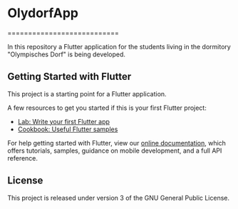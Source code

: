 # OlydorfApp
===========================

In this repository a Flutter application for the students living in the dormitory "Olympisches Dorf" is being developed.

## Getting Started with Flutter

This project is a starting point for a Flutter application.

A few resources to get you started if this is your first Flutter project:

- [Lab: Write your first Flutter app](https://flutter.dev/docs/get-started/codelab)
- [Cookbook: Useful Flutter samples](https://flutter.dev/docs/cookbook)

For help getting started with Flutter, view our
[online documentation](https://flutter.dev/docs), which offers tutorials,
samples, guidance on mobile development, and a full API reference.

License
-------
This project is released under version 3 of the GNU General Public License.
